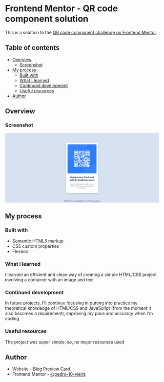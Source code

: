 # Frontend Mentor - QR code component solution

This is a solution to the [QR code component challenge on Frontend Mentor](https://www.frontendmentor.io/challenges/qr-code-component-iux_sIO_H).

## Table of contents

- [Overview](#overview)
  - [Screenshot](#screenshot)
- [My process](#my-process)
  - [Built with](#built-with)
  - [What I learned](#what-i-learned)
  - [Continued development](#continued-development)
  - [Useful resources](#useful-resources)
- [Author](#author)

## Overview

### Screenshot

![](images/screenshot.png)

## My process

### Built with

- Semantic HTML5 markup
- CSS custom properties
- Flexbox

### What I learned

I learned an efficient and clean way of creating a simple HTML/CSS project involving a container with an image and text


### Continued development

In future projects, I'll continue focusing in putting into practice my theoretical knowledge of HTML/CSS and JavaScript (from the moment it also becomes a requirement), improving my pace and accuracy when I'm coding

### Useful resources

The project was super simple, so, no major resourses used

## Author

- Website - [Blog Preview Card](https://pedro-10-vieira.github.io/Frontend-Mentor/blog-preview-card-main/)
- Frontend Mentor - [@pedro-10-vieira](https://www.frontendmentor.io/profile/pedro-10-vieira)
